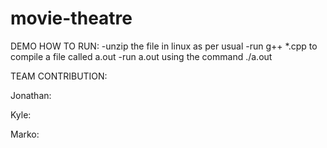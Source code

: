 # movie-theatre

DEMO HOW TO RUN:
-unzip the file in linux as per usual
-run g++ *.cpp to compile a file called a.out
-run a.out using the command ./a.out 

TEAM CONTRIBUTION:

Jonathan:

Kyle:

Marko:


